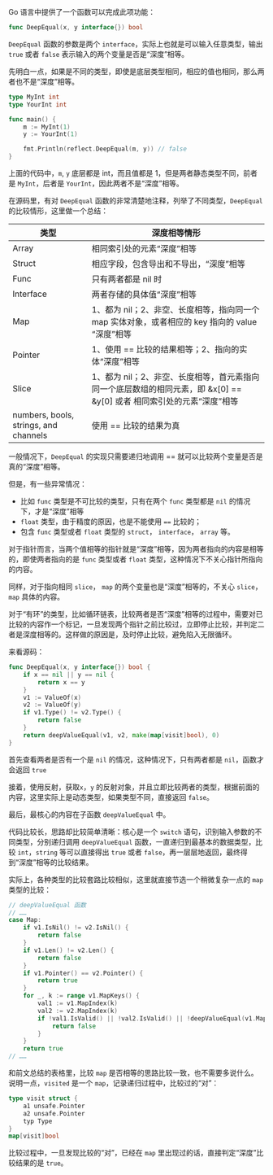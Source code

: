 Go 语言中提供了一个函数可以完成此项功能：

```go
func DeepEqual(x, y interface{}) bool
```

`DeepEqual` 函数的参数是两个 `interface`，实际上也就是可以输入任意类型，输出 `true` 或者 `false` 表示输入的两个变量是否是“深度”相等。

先明白一点，如果是不同的类型，即使是底层类型相同，相应的值也相同，那么两者也不是“深度”相等。

```go
type MyInt int
type YourInt int

func main() {
    m := MyInt(1)
    y := YourInt(1)

    fmt.Println(reflect.DeepEqual(m, y)) // false
}
```

上面的代码中，`m`, `y` 底层都是 int，而且值都是 1，但是两者静态类型不同，前者是 `MyInt`，后者是 `YourInt`，因此两者不是“深度”相等。

在源码里，有对 `DeepEqual` 函数的非常清楚地注释，列举了不同类型，`DeepEqual` 的比较情形，这里做一个总结：

| 类型                                  | 深度相等情形                                                                                                          |
| ------------------------------------- | --------------------------------------------------------------------------------------------------------------------- |
| Array                                 | 相同索引处的元素“深度”相等                                                                                            |
| Struct                                | 相应字段，包含导出和不导出，“深度”相等                                                                                |
| Func                                  | 只有两者都是 nil 时                                                                                                   |
| Interface                             | 两者存储的具体值“深度”相等                                                                                            |
| Map                                   | 1、都为 nil；2、非空、长度相等，指向同一个 map 实体对象，或者相应的 key 指向的 value “深度”相等                       |
| Pointer                               | 1、使用 == 比较的结果相等；2、指向的实体“深度”相等                                                                    |
| Slice                                 | 1、都为 nil；2、非空、长度相等，首元素指向同一个底层数组的相同元素，即 &x[0] == &y[0] 或者 相同索引处的元素“深度”相等 |
| numbers, bools, strings, and channels | 使用 == 比较的结果为真                                                                                                |

一般情况下，`DeepEqual` 的实现只需要递归地调用 == 就可以比较两个变量是否是真的“深度”相等。

但是，有一些异常情况：

- 比如 `func` 类型是不可比较的类型，只有在两个 `func` 类型都是 `nil` 的情况下，才是“深度”相等
- `float` 类型，由于精度的原因，也是不能使用 `==` 比较的；
- 包含 `func` 类型或者 `float` 类型的 `struct`， `interface`， `array` 等。

对于指针而言，当两个值相等的指针就是“深度”相等，因为两者指向的内容是相等的，即使两者指向的是 `func` 类型或者 `float` 类型，这种情况下不关心指针所指向的内容。

同样，对于指向相同 `slice`， `map` 的两个变量也是“深度”相等的，不关心 `slice`， `map` 具体的内容。

对于“有环”的类型，比如循环链表，比较两者是否“深度”相等的过程中，需要对已比较的内容作一个标记，一旦发现两个指针之前比较过，立即停止比较，并判定二者是深度相等的。这样做的原因是，及时停止比较，避免陷入无限循环。

来看源码：

```go
func DeepEqual(x, y interface{}) bool {
    if x == nil || y == nil {
        return x == y
    }
    v1 := ValueOf(x)
    v2 := ValueOf(y)
    if v1.Type() != v2.Type() {
        return false
    }
    return deepValueEqual(v1, v2, make(map[visit]bool), 0)
}
```

首先查看两者是否有一个是 `nil` 的情况，这种情况下，只有两者都是 `nil`，函数才会返回 `true`

接着，使用反射，获取`x`，`y` 的反射对象，并且立即比较两者的类型，根据前面的内容，这里实际上是动态类型，如果类型不同，直接返回 `false`。

最后，最核心的内容在子函数 `deepValueEqual` 中。

代码比较长，思路却比较简单清晰：核心是一个 `switch` 语句，识别输入参数的不同类型，分别递归调用 `deepValueEqual` 函数，一直递归到最基本的数据类型，比较 `int`，`string` 等可以直接得出 `true` 或者 `false`，再一层层地返回，最终得到“深度”相等的比较结果。

实际上，各种类型的比较套路比较相似，这里就直接节选一个稍微复杂一点的 `map` 类型的比较：

```go
// deepValueEqual 函数
// ……
case Map:
    if v1.IsNil() != v2.IsNil() {
        return false
    }
    if v1.Len() != v2.Len() {
        return false
    }
    if v1.Pointer() == v2.Pointer() {
        return true
    }
    for _, k := range v1.MapKeys() {
        val1 := v1.MapIndex(k)
        val2 := v2.MapIndex(k)
        if !val1.IsValid() || !val2.IsValid() || !deepValueEqual(v1.MapIndex(k), v2.MapIndex(k), visited, depth+1) {
            return false
        }
    }
    return true
// ……
```

和前文总结的表格里，比较 `map` 是否相等的思路比较一致，也不需要多说什么。说明一点，`visited` 是一个 `map`，记录递归过程中，比较过的“对”：

```go
type visit struct {
    a1 unsafe.Pointer
    a2 unsafe.Pointer
    typ Type
}
map[visit]bool
```

比较过程中，一旦发现比较的“对”，已经在 `map` 里出现过的话，直接判定“深度”比较结果的是 `true`。

